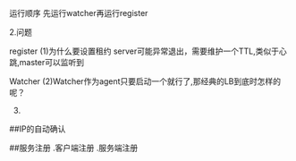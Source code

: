 运行顺序
先运行watcher再运行register

2.问题

register
(1)为什么要设置租约
server可能异常退出，需要维护一个TTL,类似于心跳,master可以监听到


Watcher
(2)Watcher作为agent只要启动一个就行了,那经典的LB到底时怎样的呢？


3.
##IP的自动确认

##服务注册
    .客户端注册
    .服务端注册
    